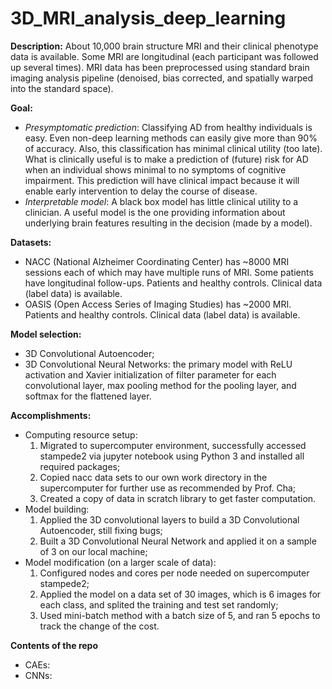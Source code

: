 # 3D_MRI_analysis_deep_learning


**Description:** 
About 10,000 brain structure MRI and their clinical phenotype data is available. Some MRI are longitudinal (each participant was followed up several times). MRI data has been preprocessed using standard brain imaging analysis pipeline (denoised, bias corrected, and spatially warped into the standard space).


**Goal:**
- *Presymptomatic prediction*: Classifying AD from healthy individuals is easy. Even non-deep learning methods can easily give more than  90% of accuracy. Also, this classification has minimal clinical utility (too late). What is clinically useful is to make a prediction of (future) risk for AD when an individual shows minimal to no symptoms of cognitive impairment. This prediction will have clinical impact because it will enable early intervention to delay the course of disease. 
- *Interpretable model*: A black box model has little clinical utility to a clinician. A useful model is the one providing information about underlying brain features resulting in the decision (made by a model).


**Datasets:** 
- NACC (National Alzheimer Coordinating Center) has ~8000 MRI sessions each of which may have multiple runs of MRI. Some patients have longitudinal follow-ups. Patients and healthy controls. Clinical data (label data) is available. 
- OASIS (Open Access Series of Imaging Studies) has ~2000 MRI. Patients and healthy controls. Clinical data (label data) is available.


**Model selection:**
- 3D Convolutional Autoencoder;
- 3D Convolutional Neural Networks: the primary model with ReLU activation and Xavier initialization of filter parameter for each convolutional layer, max pooling method for the pooling layer, and softmax for the flattened layer.


**Accomplishments:**
- Computing resource setup:
  1. Migrated to supercomputer environment, successfully accessed stampede2 via jupyter notebook using Python 3 and installed all required packages;
  2. Copied nacc data sets to our own work directory in the supercomputer for further use as recommended by Prof. Cha;
  3. Created a copy of data in scratch library to get faster computation.
- Model building:
  1. Applied the 3D convolutional layers to build a 3D Convolutional Autoencoder, still fixing bugs;
  2. Built a 3D Convolutional Neural Network and applied it on a sample of 3 on our local machine;
- Model modification (on a larger scale of data):
  1. Configured nodes and cores per node needed on supercomputer stampede2;
  2. Applied the model on a data set of 30 images, which is 6 images for each class, and splited the training and test set randomly;
  3. Used mini-batch method with a batch size of 5, and ran 5 epochs to track the change of the cost.


**Contents of the repo**
- CAEs:
- CNNs:

